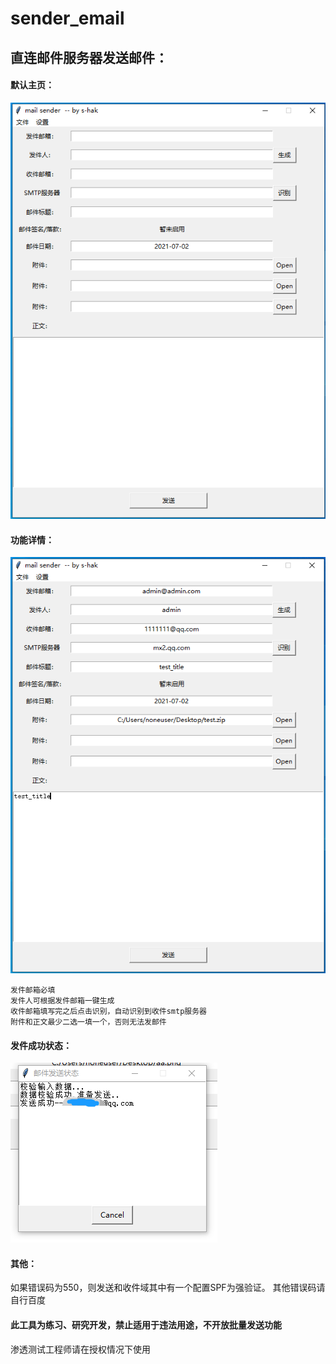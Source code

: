 # sender_email

## 直连邮件服务器发送邮件：

#### 默认主页：
![image](https://github.com/S-Hak/mailsender/blob/main/images/1.png)

#### 功能详情：
![image](https://github.com/S-Hak/mailsender/blob/main/images/2.png)

    发件邮箱必填
    发件人可根据发件邮箱一键生成
    收件邮箱填写完之后点击识别，自动识别到收件smtp服务器
    附件和正文最少二选一填一个，否则无法发邮件

#### 发件成功状态：
![image](https://github.com/S-Hak/mailsender/blob/main/images/3.png)


#### 其他：
如果错误码为550，则发送和收件域其中有一个配置SPF为强验证。
其他错误码请自行百度

#### 此工具为练习、研究开发，禁止适用于违法用途，不开放批量发送功能

渗透测试工程师请在授权情况下使用
